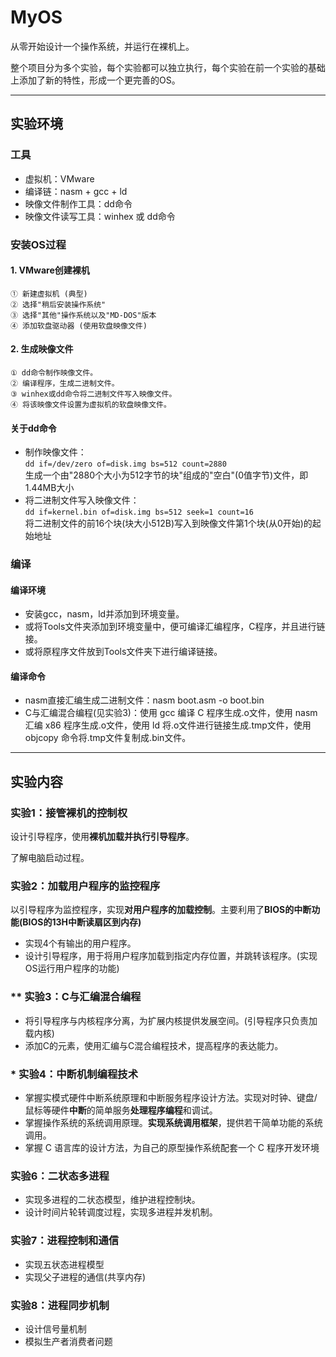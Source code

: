 # MyOS
从零开始设计一个操作系统，并运行在裸机上。

整个项目分为多个实验，每个实验都可以独立执行，每个实验在前一个实验的基础上添加了新的特性，形成一个更完善的OS。



-----

## 实验环境
### 工具
- 虚拟机：VMware  
- 编译链：nasm + gcc + ld  
- 映像文件制作工具：dd命令  
- 映像文件读写工具：winhex 或 dd命令

### 安装OS过程
#### 1. VMware创建裸机
```
① 新建虚拟机 (典型)
② 选择"稍后安装操作系统"
③ 选择"其他"操作系统以及"MD-DOS"版本  
④ 添加软盘驱动器 (使用软盘映像文件)  
```

#### 2. 生成映像文件
```
① dd命令制作映像文件。  
② 编译程序，生成二进制文件。  
③ winhex或dd命令将二进制文件写入映像文件。   
④ 将该映像文件设置为虚拟机的软盘映像文件。  
```

#### 关于dd命令  
- 制作映像文件：  
```dd if=/dev/zero of=disk.img bs=512 count=2880```  
生成一个由"2880个大小为512字节的块"组成的"空白"(0值字节)文件，即1.44MB大小 
- 将二进制文件写入映像文件：  
```dd if=kernel.bin of=disk.img bs=512 seek=1 count=16```  
将二进制文件的前16个块(块大小512B)写入到映像文件第1个块(从0开始)的起始地址

### 编译 
#### 编译环境
- 安装gcc，nasm，ld并添加到环境变量。
- 或将Tools文件夹添加到环境变量中，便可编译汇编程序，C程序，并且进行链接。
- 或将原程序文件放到Tools文件夹下进行编译链接。

#### 编译命令
- nasm直接汇编生成二进制文件：nasm boot.asm -o boot.bin  
- C与汇编混合编程(见实验3)：使用 gcc 编译 C 程序生成.o文件，使用 nasm 汇编 x86 程序生成.o文件，使用 ld 将.o文件进行链接生成.tmp文件，使用 objcopy 命令将.tmp文件复制成.bin文件。

-----

## 实验内容

### 实验1：接管裸机的控制权
设计引导程序，使用**裸机加载并执行引导程序**。

了解电脑启动过程。

### 实验2：加载用户程序的监控程序
以引导程序为监控程序，实现**对用户程序的加载控制**。主要利用了**BIOS的中断功能(BIOS的13H中断读扇区到内存)**
- 实现4个有输出的用户程序。
- 设计引导程序，用于将用户程序加载到指定内存位置，并跳转该程序。(实现OS运行用户程序的功能)

### ** 实验3：C与汇编混合编程
- 将引导程序与内核程序分离，为扩展内核提供发展空间。(引导程序只负责加载内核)
- 添加C的元素，使用汇编与C混合编程技术，提高程序的表达能力。

### * 实验4：中断机制编程技术
- 掌握实模式硬件中断系统原理和中断服务程序设计方法。实现对时钟、键盘/鼠标等硬件**中断**的简单服务**处理程序编程**和调试。
- 掌握操作系统的系统调用原理。**实现系统调用框架**，提供若干简单功能的系统调用。
- 掌握 C 语言库的设计方法，为自己的原型操作系统配套一个 C 程序开发环境

### 实验6：二状态多进程
- 实现多进程的二状态模型，维护进程控制块。
- 设计时间片轮转调度过程，实现多进程并发机制。

### 实验7：进程控制和通信
- 实现五状态进程模型
- 实现父子进程的通信(共享内存)

### 实验8：进程同步机制
- 设计信号量机制
- 模拟生产者消费者问题